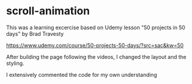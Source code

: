 # scroll-animation

This was a learning excercise based on Udemy lesson "50 projects in 50 days" by Brad Travesty

https://www.udemy.com/course/50-projects-50-days/?src=sac&kw=50

After building the page following the videos, I changed the layout and the styling.

I extensively commented the code for my own understanding

